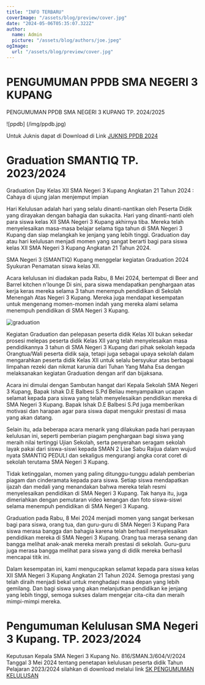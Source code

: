 ```yaml
---
title: "INFO TERBARU"
coverImage: "/assets/blog/preview/cover.jpg"
date: "2024-05-06T05:35:07.322Z"
author:
  name: Admin
  picture: "/assets/blog/authors/joe.jpeg"
ogImage:
  url: "/assets/blog/preview/cover.jpg"
---
```

# PENGUMUMAN PPDB SMA NEGERI 3 KUPANG

PENGUMUMAN PPDB SMA NEGERI 3 KUPANG TP. 2024/2025

![ppdb] (/img/ppdb.jpg)

Untuk Juknis dapat di Download di Link 
[JUKNIS PPDB 2024](https://drive.google.com/file/d/1HZj7wwisfOajrYK_RXb50mrfhqAK4VnG/view?usp=sharing)

# Graduation SMANTIQ TP. 2023/2024

Graduation Day Kelas XII SMA Negeri 3 Kupang Angkatan 21 Tahun 2024 :
Cahaya di ujung jalan menjemput impian

Hari Kelulusan adalah hari yang selalu dinanti-nantikan oleh Peserta Didik yang dirayakan dengan bahagia dan sukacita.
Hari yang dinanti-nanti oleh para siswa kelas XII SMA Negeri 3 Kupang akhirnya tiba. 
Mereka telah menyelesaikan masa-masa belajar selama tiga tahun di SMA Negeri 3 Kupang  dan siap melangkah ke jenjang yang lebih tinggi.
Graduation day atau hari kelulusan menjadi momen yang sangat berarti bagi para siswa kelas XII SMA Negeri 3 Kupang Angkatan 21 Tahun 2024.

SMA Negeri 3 (SMANTIQ) Kupang menggelar kegiatan Graduation 2024 Syukuran Penamatan siswa kelas XII.

Acara kelulusan ini diadakan pada Rabu, 8 Mei 2024, bertempat di  Beer and Barrel kitchen n'lounge Di sini, para siswa mendapatkan penghargaan atas kerja keras mereka selama 3 tahun menempuh pendidikan di Sekolah Menengah Atas Negeri 3 Kupang.
Mereka juga mendapat kesempatan untuk mengenang momen-momen indah yang mereka alami selama menempuh pendidikan di SMA Negeri 3 Kupang.

![graduation](/img/graduation.jpg)

Kegiatan Graduation dan pelepasan peserta didik Kelas XII bukan sekedar prosesi melepas peserta didik Kelas XII yang telah menyelesaikan masa pendidikannya 3 tahun di SMA Negeri 3 Kupang dari pihak sekolah kepada Orangtua/Wali peserta didik saja, tetapi juga sebagai upaya sekolah dalam mengarahkan peserta didik Kelas XII untuk selalu bersyukur atas berbagai limpahan rezeki dan nikmat karunia dari Tuhan Yang Maha Esa dengan melaksanakan kegiatan Graduation dengan arif dan bijaksana.

Acara ini dimulai dengan Sambutan hangat dari Kepala Sekolah SMA Negeri 3 Kupang, Bapak Ishak D.E Balbesi S.Pd Beliau menyampaikan ucapan selamat kepada para siswa yang telah menyelesaikan pendidikan mereka di SMA Negeri 3 Kupang. Bapak Ishak D.E Balbesi S.Pd juga memberikan motivasi dan harapan agar para siswa dapat mengukir prestasi di masa yang akan datang.


Selain itu, ada beberapa acara menarik yang dilakukan pada hari perayaan kelulusan ini, seperti pemberian piagam penghargaan bagi siswa yang meraih nilai tertinggi Ujian Sekolah, serta penyerahan seragam sekolah layak pakai dari siswa-siswi kepada SMAN 2 Liae Sabu Raijua dalam wujud nyata SMANTIQ PEDULI dan   sekaligus mengurangi angka corat coret di sekolah terutama SMA Negeri 3 Kupang.

Tidak ketinggalan, momen yang paling ditunggu-tunggu adalah pemberian piagam dan cinderamata kepada para siswa. Setiap siswa mendapatkan ijazah dan medali yang menandakan bahwa mereka telah resmi menyelesaikan pendidikan di SMA Negeri 3 Kupang. Tak hanya itu, juga dimeriahkan dengan pemutaran video kenangan dan foto siswa-siswi selama menempuh pendidikan di SMA Negeri 3 Kupang.

Graduation pada Rabu, 8 Mei 2024 menjadi momen yang sangat berkesan bagi para siswa, orang tua, dan guru-guru di SMA Negeri 3 Kupang Para siswa merasa bangga dan bahagia karena telah berhasil menyelesaikan pendidikan mereka di SMA Negeri 3 Kupang. Orang tua merasa senang dan bangga melihat anak-anak mereka meraih prestasi di sekolah. Guru-guru juga merasa bangga melihat para siswa yang di didik mereka berhasil mencapai titik ini.

Dalam kesempatan ini, kami mengucapkan selamat kepada para siswa kelas XII SMA Negeri 3 Kupang Angkatan 21 Tahun 2024. Semoga prestasi yang telah diraih menjadi bekal untuk menghadapi masa depan yang lebih gemilang. 
Dan bagi siswa yang akan melanjutkan pendidikan ke jenjang yang lebih tinggi, semoga sukses dalam mengejar cita-cita dan meraih mimpi-mimpi mereka.

# Pengumuman Kelulusan SMA Negeri 3 Kupang. TP. 2023/2024

Keputusan Kepala SMA Negeri 3 Kupang No. 816/SMAN.3/604/V/2024 Tanggal 3 Mei 2024 tentang penetapan kelulusan peserta didik Tahun Pelajaran 2023/2024 silahkan di download melalui link [SK PENGUMUMAN KELULUSAN](https://drive.google.com/file/d/10geBWtzgwSga7BRblszjihpuG4v3tVtn/view?usp=sharing)
